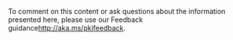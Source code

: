 <Token xmlns:xlink="http://www.w3.org/1999/xlink">To comment on this content or ask questions about the information presented here, please use our <externalLink xmlns="http://ddue.schemas.microsoft.com/authoring/2003/5"><linkText>Feedback guidance</linkText><linkUri>http://aka.ms/pkifeedback</linkUri></externalLink>.</Token>